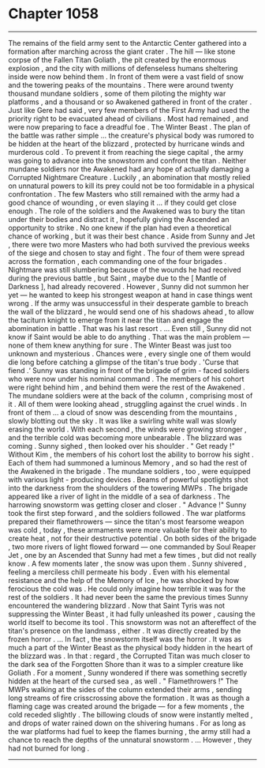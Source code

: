 
# Chapter 1058


---

The remains of the field army sent to the Antarctic Center gathered into a formation after marching across the giant crater . The hill — like stone corpse of the Fallen Titan Goliath , the pit created by the enormous explosion , and the city with millions of defenseless humans sheltering inside were now behind them .
In front of them were a vast field of snow and the towering peaks of the mountains .
There were around twenty thousand mundane soldiers , some of them piloting the mighty war platforms , and a thousand or so Awakened gathered in front of the crater . Just like Gere had said , very few members of the First Army had used the priority right to be evacuated ahead of civilians . Most had remained , and were now preparing to face a dreadful foe .
The Winter Beast .
The plan of the battle was rather simple ... the creature's physical body was rumored to be hidden at the heart of the blizzard , protected by hurricane winds and murderous cold . To prevent it from reaching the siege capital , the army was going to advance into the snowstorm and confront the titan .
Neither mundane soldiers nor the Awakened had any hope of actually damaging a Corrupted Nightmare Creature . Luckily , an abomination that mostly relied on unnatural powers to kill its prey could not be too formidable in a physical confrontation . The few Masters who still remained with the army had a good chance of wounding , or even slaying it ... if they could get close enough .
The role of the soldiers and the Awakened was to bury the titan under their bodies and distract it , hopefully giving the Ascended an opportunity to strike .
No one knew if the plan had even a theoretical chance of working , but it was their best chance .
Aside from Sunny and Jet , there were two more Masters who had both survived the previous weeks of the siege and chosen to stay and fight . The four of them were spread across the formation , each commanding one of the four brigades .
Nightmare was still slumbering because of the wounds he had received during the previous battle , but Saint , maybe due to the [ Mantle of Darkness ], had already recovered . However , Sunny did not summon her yet — he wanted to keep his strongest weapon at hand in case things went wrong .
If the army was unsuccessful in their desperate gamble to breach the wall of the blizzard , he would send one of his shadows ahead , to allow the taciturn knight to emerge from it near the titan and engage the abomination in battle .
That was his last resort .
... Even still , Sunny did not know if Saint would be able to do anything . That was the main problem — none of them knew anything for sure . The Winter Beast was just too unknown and mysterious . Chances were , every single one of them would die long before catching a glimpse of the titan's true body .
'Curse that fiend .‘
Sunny was standing in front of the brigade of grim - faced soldiers who were now under his nominal command . The members of his cohort were right behind him , and behind them were the rest of the Awakened . The mundane soldiers were at the back of the column , comprising most of it .
All of them were looking ahead , struggling against the cruel winds .
In front of them ... a cloud of snow was descending from the mountains , slowly blotting out the sky . It was like a swirling white wall was slowly erasing the world . With each second , the winds were growing stronger , and the terrible cold was becoming more unbearable .
The blizzard was coming .
Sunny sighed , then looked over his shoulder .
" Get ready !"
Without Kim , the members of his cohort lost the ability to borrow his sight . Each of them had summoned a luminous Memory , and so had the rest of the Awakened in the brigade . The mundane soldiers , too , were equipped with various light - producing devices . Beams of powerful spotlights shot into the darkness from the shoulders of the towering MWPs .
The brigade appeared like a river of light in the middle of a sea of darkness .
The harrowing snowstorm was getting closer and closer .
" Advance !"
Sunny took the first step forward , and the soldiers followed . The war platforms prepared their flamethrowers — since the titan's most fearsome weapon was cold , today , these armaments were more valuable for their ability to create heat , not for their destructive potential .
On both sides of the brigade , two more rivers of light flowed forward — one commanded by Soul Reaper Jet , one by an Ascended that Sunny had met a few times , but did not really know .
A few moments later , the snow was upon them .
Sunny shivered , feeling a merciless chill permeate his body . Even with his elemental resistance and the help of the Memory of Ice , he was shocked by how ferocious the cold was . He could only imagine how terrible it was for the rest of the soldiers .
It had never been the same the previous times Sunny encountered the wandering blizzard . Now that Saint Tyris was not suppressing the Winter Beast , it had fully unleashed its power , causing the world itself to become its tool . This snowstorm was not an aftereffect of the titan's presence on the landmass , either . It was directly created by the frozen horror .
... In fact , the snowstorm itself was the horror . It was as much a part of the Winter Beast as the physical body hidden in the heart of the blizzard was . In that : regard , the Corrupted Titan was much closer to the dark sea of the Forgotten Shore than it was to a simpler creature like Goliath .
For a moment , Sunny wondered if there was something secretly hidden at the heart of the cursed sea , as well .
" Flamethrowers !"
The MWPs walking at the sides of the column extended their arms , sending long streams of fire crisscrossing above the formation . It was as though a flaming cage was created around the brigade — for a few moments , the cold receded slightly .
The billowing clouds of snow were instantly melted , and drops of water rained down on the shivering humans .
For as long as the war platforms had fuel to keep the flames burning , the army still had a chance to reach the depths of the unnatural snowstorm .
... However , they had not burned for long .

---

